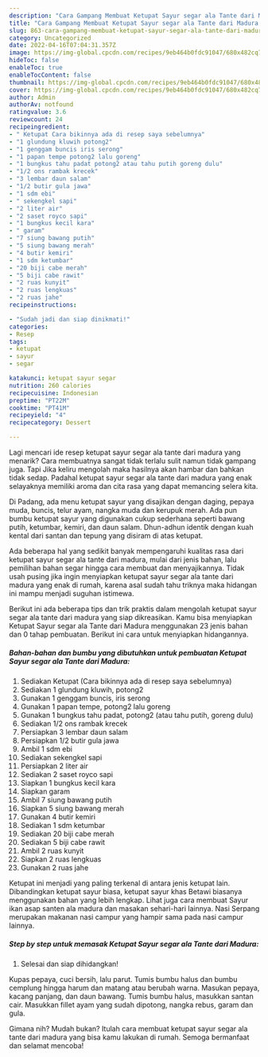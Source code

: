 ```yaml
---
description: "Cara Gampang Membuat Ketupat Sayur segar ala Tante dari Madura yang Lezat, Buat Buka Puasa}"
title: "Cara Gampang Membuat Ketupat Sayur segar ala Tante dari Madura yang Lezat, Buat Buka Puasa}"
slug: 863-cara-gampang-membuat-ketupat-sayur-segar-ala-tante-dari-madura-yang-lezat-buat-buka-puasa
category: Uncategorized
date: 2022-04-16T07:04:31.357Z
image: https://img-global.cpcdn.com/recipes/9eb464b0fdc91047/680x482cq70/ketupat-sayur-segar-ala-tante-dari-madura-foto-resep-utama.jpg
hideToc: false
enableToc: true
enableTocContent: false
thumbnail: https://img-global.cpcdn.com/recipes/9eb464b0fdc91047/680x482cq70/ketupat-sayur-segar-ala-tante-dari-madura-foto-resep-utama.jpg
cover: https://img-global.cpcdn.com/recipes/9eb464b0fdc91047/680x482cq70/ketupat-sayur-segar-ala-tante-dari-madura-foto-resep-utama.jpg
author: Admin
authorAv: notfound
ratingvalue: 3.6
reviewcount: 24
recipeingredient:
- " Ketupat Cara bikinnya ada di resep saya sebelumnya"
- "1 glundung kluwih potong2"
- "1 genggam buncis iris serong"
- "1 papan tempe potong2 lalu goreng"
- "1 bungkus tahu padat potong2 atau tahu putih goreng dulu"
- "1/2 ons rambak krecek"
- "3 lembar daun salam"
- "1/2 butir gula jawa"
- "1 sdm ebi"
- " sekengkel sapi"
- "2 liter air"
- "2 saset royco sapi"
- "1 bungkus kecil kara"
- " garam"
- "7 siung bawang putih"
- "5 siung bawang merah"
- "4 butir kemiri"
- "1 sdm ketumbar"
- "20 biji cabe merah"
- "5 biji cabe rawit"
- "2 ruas kunyit"
- "2 ruas lengkuas"
- "2 ruas jahe"
recipeinstructions:

- "Sudah jadi dan siap dinikmati!"
categories:
- Resep
tags:
- ketupat
- sayur
- segar

katakunci: ketupat sayur segar 
nutrition: 260 calories
recipecuisine: Indonesian
preptime: "PT22M"
cooktime: "PT41M"
recipeyield: "4"
recipecategory: Dessert

---
```



Lagi mencari ide resep ketupat sayur segar ala tante dari madura yang menarik? Cara membuatnya sangat tidak terlalu sulit namun tidak gampang juga. Tapi Jika keliru mengolah maka hasilnya akan hambar dan bahkan tidak sedap. Padahal ketupat sayur segar ala tante dari madura yang enak selayaknya memiliki aroma dan cita rasa yang dapat memancing selera kita.


Di Padang, ada menu ketupat sayur yang disajikan dengan daging, pepaya muda, buncis, telur ayam, nangka muda dan kerupuk merah. Ada pun bumbu ketupat sayur yang digunakan cukup sederhana seperti bawang putih, ketumbar, kemiri, dan daun salam. Dhun-adhun identik dengan kuah kental dari santan dan tepung yang disiram di atas ketupat.

Ada beberapa hal yang sedikit banyak mempengaruhi kualitas rasa dari ketupat sayur segar ala tante dari madura, mulai dari jenis bahan, lalu pemilihan bahan segar hingga cara membuat dan menyajikannya. Tidak usah pusing jika ingin menyiapkan ketupat sayur segar ala tante dari madura yang enak di rumah, karena asal sudah tahu triknya maka hidangan ini mampu menjadi suguhan istimewa.


Berikut ini ada beberapa tips dan trik praktis dalam mengolah ketupat sayur segar ala tante dari madura yang siap dikreasikan. Kamu bisa menyiapkan Ketupat Sayur segar ala Tante dari Madura menggunakan 23 jenis bahan dan 0 tahap pembuatan. Berikut ini cara untuk menyiapkan hidangannya.

<!--inarticleads1-->

##### Bahan-bahan dan bumbu yang dibutuhkan untuk pembuatan Ketupat Sayur segar ala Tante dari Madura:

1. Sediakan  Ketupat (Cara bikinnya ada di resep saya sebelumnya)
1. Sediakan 1 glundung kluwih, potong2
1. Gunakan 1 genggam buncis, iris serong
1. Gunakan 1 papan tempe, potong2 lalu goreng
1. Gunakan 1 bungkus tahu padat, potong2 (atau tahu putih, goreng dulu)
1. Sediakan 1/2 ons rambak krecek
1. Persiapkan 3 lembar daun salam
1. Persiapkan 1/2 butir gula jawa
1. Ambil 1 sdm ebi
1. Sediakan  sekengkel sapi
1. Persiapkan 2 liter air
1. Sediakan 2 saset royco sapi
1. Siapkan 1 bungkus kecil kara
1. Siapkan  garam
1. Ambil 7 siung bawang putih
1. Siapkan 5 siung bawang merah
1. Gunakan 4 butir kemiri
1. Sediakan 1 sdm ketumbar
1. Sediakan 20 biji cabe merah
1. Sediakan 5 biji cabe rawit
1. Ambil 2 ruas kunyit
1. Siapkan 2 ruas lengkuas
1. Gunakan 2 ruas jahe


Ketupat ini menjadi yang paling terkenal di antara jenis ketupat lain. Dibandingkan ketupat sayur biasa, ketupat sayur khas Betawi biasanya menggunakan bahan yang lebih lengkap. Lihat juga cara membuat Sayur ikan asap santen ala madura dan masakan sehari-hari lainnya. Nasi Serpang merupakan makanan nasi campur yang hampir sama pada nasi campur lainnya. 

<!--inarticleads2-->

##### Step by step untuk memasak Ketupat Sayur segar ala Tante dari Madura:


1. Selesai dan siap dihidangkan!

Kupas pepaya, cuci bersih, lalu parut. Tumis bumbu halus dan bumbu cemplung hingga harum dan matang atau berubah warna. Masukan pepaya, kacang panjang, dan daun bawang. Tumis bumbu halus, masukkan santan cair. Masukkan fillet ayam yang sudah dipotong, nangka rebus, garam dan gula. 

Gimana nih? Mudah bukan? Itulah cara membuat ketupat sayur segar ala tante dari madura yang bisa kamu lakukan di rumah. Semoga bermanfaat dan selamat mencoba!
